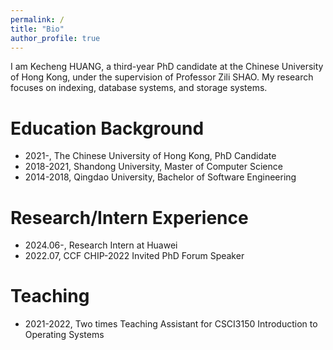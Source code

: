 ```yaml
---
permalink: /
title: "Bio"
author_profile: true
---
```


I am Kecheng HUANG, a third-year PhD candidate at the Chinese University of Hong Kong, under the supervision of Professor Zili SHAO. My research focuses on indexing, database systems, and storage systems.

# Education Background


- 2021-,          The Chinese University of Hong Kong,        PhD Candidate
- 2018-2021,      Shandong University,                        Master of Computer Science
- 2014-2018,      Qingdao University,                         Bachelor of Software Engineering   


# Research/Intern Experience

- 2024.06-,        Research Intern at Huawei
- 2022.07,         CCF CHIP-2022  Invited PhD Forum Speaker

# Teaching
- 2021-2022,       Two times Teaching Assistant for CSCI3150 Introduction to Operating Systems

